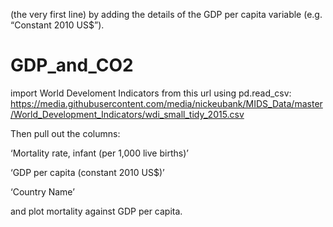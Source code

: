  (the very first line) by adding the details of the GDP per capita variable (e.g. “Constant 2010 US$”).
# GDP_and_CO2
import World Develoment Indicators from this url using  pd.read_csv: https://media.githubusercontent.com/media/nickeubank/MIDS_Data/master/World_Development_Indicators/wdi_small_tidy_2015.csv

Then pull out the columns:

‘Mortality rate, infant (per 1,000 live births)’

‘GDP per capita (constant 2010 US$)’

‘Country Name’

and plot mortality against GDP per capita.
